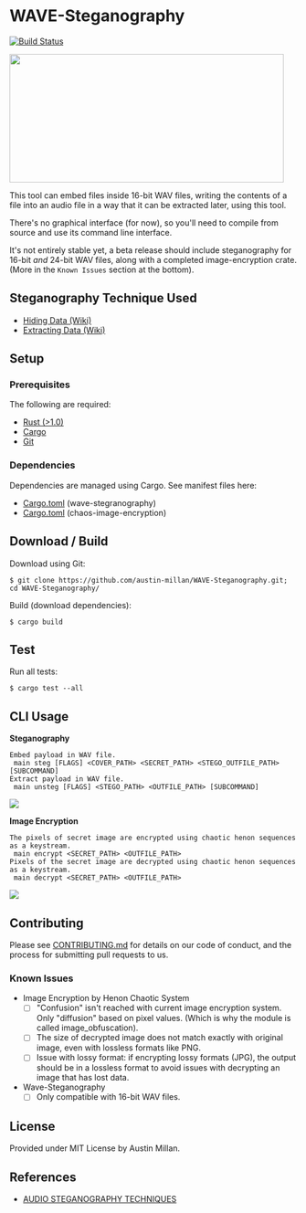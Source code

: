 
# WAVE-Steganography

[![Build Status](https://travis-ci.org/austin-millan/WAVE-Steganography.svg?branch=master)](https://travis-ci.org/austin-millan/WAVE-Steganography)

<img src="https://cdn-images-1.medium.com/max/1400/1*dQyfOpFWmSxrmdOcQgW6OQ.jpeg" width="480" height="225">


This tool can embed files inside 16-bit WAV files, writing the contents
of a file into an audio file in a way that it can be extracted later, using
this tool.

There's no graphical interface (for now), so you'll need to compile
from source and use its command line interface.

It's not entirely stable yet, a beta release should include steganography for
16-bit _and_ 24-bit WAV files, along with a completed image-encryption crate.
(More in the `Known Issues` section at the bottom).

## Steganography Technique Used

- [Hiding Data (Wiki)](https://github.com/austin-millan/WAVE-Steganography/wiki/Embedding)
- [Extracting Data (Wiki)](https://github.com/austin-millan/WAVE-Steganography/wiki/Extracting)

## Setup
### Prerequisites
The following are required:
* [Rust (>1.0)](https://www.rust-lang.org/en-US/install.html)
* [Cargo](https://doc.rust-lang.org/cargo/)
* [Git](https://git-scm.com/downloads)


### Dependencies
Dependencies are managed using Cargo. See manifest files here:
- [Cargo.toml](https://github.com/austin-millan/WAVE-Steganography/blob/master/Cargo.toml) (wave-stegranography)
- [Cargo.toml](https://github.com/austin-millan/WAVE-Steganography/blob/master/src/chaos_image_encryption/Cargo.toml) (chaos-image-encryption)

## Download / Build

Download using Git:

`$ git clone https://github.com/austin-millan/WAVE-Steganography.git; cd WAVE-Steganography/`

Build (download dependencies):

`$ cargo build`

## Test

Run all tests:

`$ cargo test --all`


## CLI Usage

**Steganography**

```
Embed payload in WAV file.
 main steg [FLAGS] <COVER_PATH> <SECRET_PATH> <STEGO_OUTFILE_PATH> [SUBCOMMAND]
Extract payload in WAV file.
 main unsteg [FLAGS] <STEGO_PATH> <OUTFILE_PATH> [SUBCOMMAND]
```

<img src="https://i.giphy.com/media/5ZZEwBseTuDOyk8Jno/giphy.webp">

**Image Encryption**
```
The pixels of secret image are encrypted using chaotic henon sequences as a keystream.
 main encrypt <SECRET_PATH> <OUTFILE_PATH>
Pixels of the secret image are decrypted using chaotic henon sequences as a keystream.
 main decrypt <SECRET_PATH> <OUTFILE_PATH>
```

<img src="https://i.giphy.com/media/551QEfda5w9rr0uYYS/giphy.webp">

## Contributing
Please see
[CONTRIBUTING.md](https://github.com/austin-millan/WAVE-Steganography/blob/master/CONTRIBUTING.md) for details on our code of conduct, and the process for submitting pull requests to us.

### Known Issues

- Image Encryption by Henon Chaotic System
    - [ ] "Confusion" isn't reached with current image encryption system.
    Only "diffusion" based on pixel values. (Which is why the module is
    called image_obfuscation).
    - [ ] The size of decrypted image does not match exactly with original image, even with lossless formats like PNG.
    - [ ] Issue with lossy format: if encrypting lossy formats (JPG),
    the output should be in a lossless format to avoid issues with decrypting an image that has lost data.

- Wave-Steganography
    - [ ] Only compatible with 16-bit WAV files.

## License

Provided under MIT License by Austin Millan.

## References

* [AUDIO STEGANOGRAPHY TECHNIQUES](http://shodhganga.inflibnet.ac.in/bitstream/10603/147552/14/14_chapter%205.pdf)